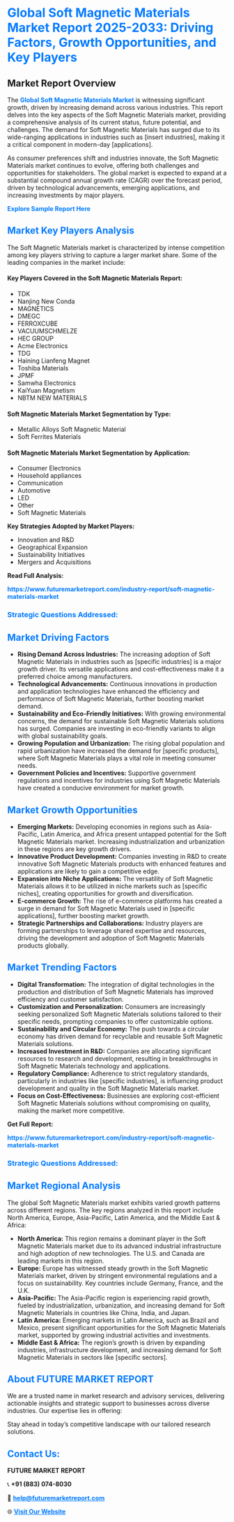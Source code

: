 <h1 style="color: #007BFF;">Global Soft Magnetic Materials Market Report 2025-2033: Driving Factors, Growth Opportunities, and Key Players</h1>

<section id="overview">
<h2>Market Report Overview</h2>
<p>The <a href="https://www.futuremarketreport.com/industry-report/soft-magnetic-materials-market" style="color: #007BFF; text-decoration: none;"><strong>Global Soft Magnetic Materials Market</strong></a> is witnessing significant growth, driven by increasing demand across various industries. This report delves into the key aspects of the Soft Magnetic Materials market, providing a comprehensive analysis of its current status, future potential, and challenges. The demand for Soft Magnetic Materials has surged due to its wide-ranging applications in industries such as [insert industries], making it a critical component in modern-day [applications].</p>
<p>As consumer preferences shift and industries innovate, the Soft Magnetic Materials market continues to evolve, offering both challenges and opportunities for stakeholders. The global market is expected to expand at a substantial compound annual growth rate (CAGR) over the forecast period, driven by technological advancements, emerging applications, and increasing investments by major players.</p>
</section>

<section id="overview">
<p><a href="https://www.futuremarketreport.com/request-sample/reportId=120143" style="color: #007BFF; text-decoration: none;"><strong>Explore Sample Report Here</strong></a></p>
</section>

<section id="key-players">
<h2 style="color: #007BFF;">Market Key Players Analysis</h2>
<p>The Soft Magnetic Materials market is characterized by intense competition among key players striving to capture a larger market share. Some of the leading companies in the market include:</p>
<h4>Key Players Covered in the Soft Magnetic Materials Report:</h4>
<ul><li>TDK</li><li>Nanjing New Conda</li><li>MAGNETICS</li><li>DMEGC</li><li>FERROXCUBE</li><li>VACUUMSCHMELZE</li><li>HEC GROUP</li><li>Acme Electronics</li><li>TDG</li><li>Haining Lianfeng Magnet</li><li>Toshiba Materials</li><li>JPMF</li><li>Samwha Electronics</li><li>KaiYuan Magnetism</li><li>NBTM NEW MATERIALS</li></ul>
<h4>Soft Magnetic Materials Market Segmentation by Type:</h4>
<ul><li>Metallic Alloys Soft Magnetic Material</li><li>Soft Ferrites Materials</li></ul>

<h4>Soft Magnetic Materials Market Segmentation by Application:</h4>
<ul><li>Consumer Electronics</li><li>Household appliances</li><li>Communication</li><li>Automotive</li><li>LED</li><li>Other</li><li>Soft Magnetic Materials</li></ul>
<p><strong>Key Strategies Adopted by Market Players:</strong></p>
<ul>
<li>Innovation and R&D</li>
<li>Geographical Expansion</li>
<li>Sustainability Initiatives</li>
<li>Mergers and Acquisitions</li>
</ul>
</section>

<section>
<p><strong>Read Full Analysis: </strong></p><a href="https://www.futuremarketreport.com/industry-report/soft-magnetic-materials-market" style="color: #007BFF; text-decoration: none;"><strong>https://www.futuremarketreport.com/industry-report/soft-magnetic-materials-market</strong></a>
<h3 style="color: #007BFF;">Strategic Questions Addressed:</h3>
</section>

<section id="driving-factors">
<h2 style="color: #007BFF;">Market Driving Factors</h2>
<ul>
<li><strong>Rising Demand Across Industries:</strong> The increasing adoption of Soft Magnetic Materials in industries such as [specific industries] is a major growth driver. Its versatile applications and cost-effectiveness make it a preferred choice among manufacturers.</li>
<li><strong>Technological Advancements:</strong> Continuous innovations in production and application technologies have enhanced the efficiency and performance of Soft Magnetic Materials, further boosting market demand.</li>
<li><strong>Sustainability and Eco-Friendly Initiatives:</strong> With growing environmental concerns, the demand for sustainable Soft Magnetic Materials solutions has surged. Companies are investing in eco-friendly variants to align with global sustainability goals.</li>
<li><strong>Growing Population and Urbanization:</strong> The rising global population and rapid urbanization have increased the demand for [specific products], where Soft Magnetic Materials plays a vital role in meeting consumer needs.</li>
<li><strong>Government Policies and Incentives:</strong> Supportive government regulations and incentives for industries using Soft Magnetic Materials have created a conducive environment for market growth.</li>
</ul>
</section>

<section id="growth-opportunities">
<h2 style="color: #007BFF;">Market Growth Opportunities</h2>
<ul>
<li><strong>Emerging Markets:</strong> Developing economies in regions such as Asia-Pacific, Latin America, and Africa present untapped potential for the Soft Magnetic Materials market. Increasing industrialization and urbanization in these regions are key growth drivers.</li>
<li><strong>Innovative Product Development:</strong> Companies investing in R&D to create innovative Soft Magnetic Materials products with enhanced features and applications are likely to gain a competitive edge.</li>
<li><strong>Expansion into Niche Applications:</strong> The versatility of Soft Magnetic Materials allows it to be utilized in niche markets such as [specific niches], creating opportunities for growth and diversification.</li>
<li><strong>E-commerce Growth:</strong> The rise of e-commerce platforms has created a surge in demand for Soft Magnetic Materials used in [specific applications], further boosting market growth.</li>
<li><strong>Strategic Partnerships and Collaborations:</strong> Industry players are forming partnerships to leverage shared expertise and resources, driving the development and adoption of Soft Magnetic Materials products globally.</li>
</ul>
</section>

<section id="trending-factors">
<h2 style="color: #007BFF;">Market Trending Factors</h2>
<ul>
<li><strong>Digital Transformation:</strong> The integration of digital technologies in the production and distribution of Soft Magnetic Materials has improved efficiency and customer satisfaction.</li>
<li><strong>Customization and Personalization:</strong> Consumers are increasingly seeking personalized Soft Magnetic Materials solutions tailored to their specific needs, prompting companies to offer customizable options.</li>
<li><strong>Sustainability and Circular Economy:</strong> The push towards a circular economy has driven demand for recyclable and reusable Soft Magnetic Materials solutions.</li>
<li><strong>Increased Investment in R&D:</strong> Companies are allocating significant resources to research and development, resulting in breakthroughs in Soft Magnetic Materials technology and applications.</li>
<li><strong>Regulatory Compliance:</strong> Adherence to strict regulatory standards, particularly in industries like [specific industries], is influencing product development and quality in the Soft Magnetic Materials market.</li>
<li><strong>Focus on Cost-Effectiveness:</strong> Businesses are exploring cost-efficient Soft Magnetic Materials solutions without compromising on quality, making the market more competitive.</li>
</ul>
</section>

<section>
<p><strong>Get Full Report: </strong></p><a href="https://www.futuremarketreport.com/industry-report/soft-magnetic-materials-market" style="color: #007BFF; text-decoration: none;"><strong>https://www.futuremarketreport.com/industry-report/soft-magnetic-materials-market</strong></a>
<h3 style="color: #007BFF;">Strategic Questions Addressed:</h3>
</section>


<section id="regional-analysis">
<h2 style="color: #007BFF;">Market Regional Analysis</h2>
<p>The global Soft Magnetic Materials market exhibits varied growth patterns across different regions. The key regions analyzed in this report include North America, Europe, Asia-Pacific, Latin America, and the Middle East & Africa:</p>
<ul>
<li><strong>North America:</strong> This region remains a dominant player in the Soft Magnetic Materials market due to its advanced industrial infrastructure and high adoption of new technologies. The U.S. and Canada are leading markets in this region.</li>
<li><strong>Europe:</strong> Europe has witnessed steady growth in the Soft Magnetic Materials market, driven by stringent environmental regulations and a focus on sustainability. Key countries include Germany, France, and the U.K.</li>
<li><strong>Asia-Pacific:</strong> The Asia-Pacific region is experiencing rapid growth, fueled by industrialization, urbanization, and increasing demand for Soft Magnetic Materials in countries like China, India, and Japan.</li>
<li><strong>Latin America:</strong> Emerging markets in Latin America, such as Brazil and Mexico, present significant opportunities for the Soft Magnetic Materials market, supported by growing industrial activities and investments.</li>
<li><strong>Middle East & Africa:</strong> The region’s growth is driven by expanding industries, infrastructure development, and increasing demand for Soft Magnetic Materials in sectors like [specific sectors].</li>
</ul>
</section>

<footer>
<h2 style="color: #007BFF;">About FUTURE MARKET REPORT</h2>
<p>We are a trusted name in market research and advisory services, delivering actionable insights and strategic support to businesses across diverse industries. Our expertise lies in offering:</p>

<p>Stay ahead in today’s competitive landscape with our tailored research solutions.</p>

<h2 style="color: #007BFF;">Contact Us:</h2>
<p><strong>FUTURE MARKET REPORT</strong></p>
<p>📞 <strong>+91 (883) 074-8030</strong></p>
<p>📧 <strong><a href="mailto:help@futuremarketreport.com" style="color: #007BFF;">help@futuremarketreport.com</a></strong></p>
<p>🌐 <strong><a href="https://www.futuremarketreport.com/" style="color: #007BFF;">Visit Our Website</a></strong></p>
</footer>